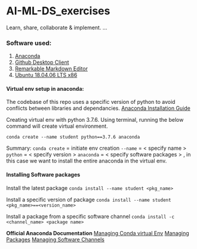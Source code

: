 # AI-ML-DS_exercises
Learn, share, collaborate & implement.
...
### Software used: 
1. [Anaconda](https://www.anaconda.com/products/distribution) 
2. [Github Desktop Client](https://github.com/shiftkey/desktop) 
3. [Remarkable Markdown Editor](https://github.com/jamiemcg/Remarkable) 
4. [Ubuntu 18.04.06 LTS x86](https://releases.ubuntu.com/18.04/) 

#### Virtual env setup in anaconda:

The codebase of this repo uses a specific version of python to avoid conflicts between libraries and dependancies. [Anaconda Installation Guide](https://docs.anaconda.com/anaconda/install/linux/) 

Creating virtual env with python 3.7.6. Using terminal, running the below command will create virtual environment. 

`conda create --name student python==3.7.6 anaconda`

Summary:
`conda create` = initiate env creation
`--name` = < specify name > 
`python` = < specify version >
`anaconda` = < specify software packages > , in this case we want to install the entire anaconda in the virtual env.

#### Installing Software packages

Install the latest package
`conda install --name student <pkg_name>`

Install a specific version of package
`conda install --name student <pkg_name>==<version_name>`

Install a package from a specific software channel
`conda install -c <channel_name> <package name>`

**Official Anaconda Documentation**
[Managing Conda virtual Env](https://docs.conda.io/projects/conda/en/latest/user-guide/tasks/manage-environments.html) 
[Managing Packages](https://docs.conda.io/projects/conda/en/latest/user-guide/tasks/manage-pkgs.html) 
[Managing Software Channels](https://docs.conda.io/projects/conda/en/latest/user-guide/tasks/manage-channels.html) 




